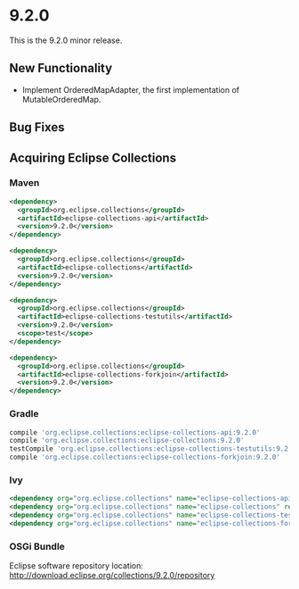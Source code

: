 9.2.0
====================

This is the 9.2.0 minor release.

New Functionality
-----------------

* Implement OrderedMapAdapter, the first implementation of MutableOrderedMap.

Bug Fixes
-------------------

Acquiring Eclipse Collections
-----------------------------

### Maven

```xml
<dependency>
  <groupId>org.eclipse.collections</groupId>
  <artifactId>eclipse-collections-api</artifactId>
  <version>9.2.0</version>
</dependency>

<dependency>
  <groupId>org.eclipse.collections</groupId>
  <artifactId>eclipse-collections</artifactId>
  <version>9.2.0</version>
</dependency>

<dependency>
  <groupId>org.eclipse.collections</groupId>
  <artifactId>eclipse-collections-testutils</artifactId>
  <version>9.2.0</version>
  <scope>test</scope>
</dependency>

<dependency>
  <groupId>org.eclipse.collections</groupId>
  <artifactId>eclipse-collections-forkjoin</artifactId>
  <version>9.2.0</version>
</dependency>
```

### Gradle

```groovy
compile 'org.eclipse.collections:eclipse-collections-api:9.2.0'
compile 'org.eclipse.collections:eclipse-collections:9.2.0'
testCompile 'org.eclipse.collections:eclipse-collections-testutils:9.2.0'
compile 'org.eclipse.collections:eclipse-collections-forkjoin:9.2.0'
```

### Ivy

```xml
<dependency org="org.eclipse.collections" name="eclipse-collections-api" rev="9.2.0" />
<dependency org="org.eclipse.collections" name="eclipse-collections" rev="9.2.0" />
<dependency org="org.eclipse.collections" name="eclipse-collections-testutils" rev="9.2.0" />
<dependency org="org.eclipse.collections" name="eclipse-collections-forkjoin" rev="9.2.0"/>
```

### OSGi Bundle

Eclipse software repository location: http://download.eclipse.org/collections/9.2.0/repository
